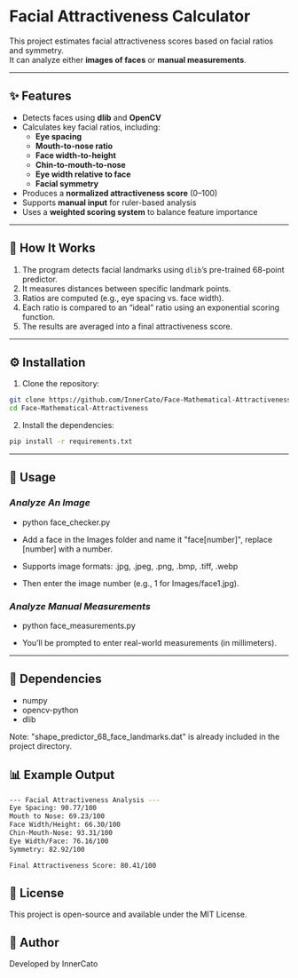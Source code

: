 # Facial Attractiveness Calculator

This project estimates facial attractiveness scores based on facial ratios and symmetry.  
It can analyze either **images of faces** or **manual measurements**.

---

## ✨ Features

- Detects faces using **dlib** and **OpenCV**
- Calculates key facial ratios, including:
  - **Eye spacing**
  - **Mouth-to-nose ratio**
  - **Face width-to-height**
  - **Chin-to-mouth-to-nose**
  - **Eye width relative to face**
  - **Facial symmetry**
- Produces a **normalized attractiveness score** (0–100)
- Supports **manual input** for ruler-based analysis
- Uses a **weighted scoring system** to balance feature importance

---

## 🧠 How It Works

1. The program detects facial landmarks using `dlib`’s pre-trained 68-point predictor.
2. It measures distances between specific landmark points.
3. Ratios are computed (e.g., eye spacing vs. face width).
4. Each ratio is compared to an “ideal” ratio using an exponential scoring function.
5. The results are averaged into a final attractiveness score.

---

## ⚙️ Installation

1. Clone the repository:
```bash
git clone https://github.com/InnerCato/Face-Mathematical-Attractiveness.git  
cd Face-Mathematical-Attractiveness
```

2. Install the dependencies:
```bash
pip install -r requirements.txt
```

---

## 🚀 Usage

### *Analyze An Image*  

- python face_checker.py

- Add a face in the Images folder and name it "face[number]", replace [number] with a number.

- Supports image formats: .jpg, .jpeg, .png, .bmp, .tiff, .webp

- Then enter the image number (e.g., 1 for Images/face1.jpg).


### *Analyze Manual Measurements*  

- python face_measurements.py

- You’ll be prompted to enter real-world measurements (in millimeters).  

---

## 🧩 Dependencies
- numpy  
- opencv-python  
- dlib

Note: "shape_predictor_68_face_landmarks.dat" is already included in the project directory.


## 📊 Example Output 

```bash
--- Facial Attractiveness Analysis ---
Eye Spacing: 90.77/100
Mouth to Nose: 69.23/100
Face Width/Height: 66.30/100
Chin-Mouth-Nose: 93.31/100
Eye Width/Face: 76.16/100
Symmetry: 82.92/100

Final Attractiveness Score: 80.41/100
```

## 🧾 License  
This project is open-source and available under the MIT License.

## 👤 Author  
Developed by InnerCato